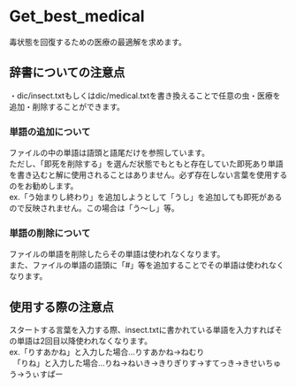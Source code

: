 # Get_best_medical

毒状態を回復するための医療の最適解を求めます。

## 辞書についての注意点

・dic/insect.txtもしくはdic/medical.txtを書き換えることで任意の虫・医療を追加・削除することができます。<br>

### 単語の追加について
ファイルの中の単語は語頭と語尾だけを参照しています。<br>
ただし、「即死を削除する」を選んだ状態でもともと存在していた即死あり単語を書き込むと解に使用されることはありません。必ず存在しない言葉を使用するのをお勧めします。<br>
ex.「う始まりし終わり」を追加しようとして「うし」を追加しても即死があるので反映されません。この場合は「う～し」等。<br>

### 単語の削除について
ファイルの単語を削除したらその単語は使われなくなります。<br>
また、ファイルの単語の語頭に「#」等を追加することでその単語は使われなくなります。

## 使用する際の注意点

スタートする言葉を入力する際、insect.txtに書かれている単語を入力すればその単語は2回目以降使われなくなります。<br>
ex.「りすあかね」と入力した場合…りすあかね→ねむり<br>
  　「りね」と入力した場合…りね→ねいき→きりぎりす→すてっき→きせいちゅう→うぃすぱー
